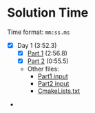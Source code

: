 # Solution Time

Time format: `mm:ss.ms`
- [x] Day 1 (3:52.3) 
  - [x] [Part 1](day_01/part1.c) (2:56.8)
  - [x] [Part 2](day_01/part2.c) (0:55.5)
  - Other files:
    - [Part1 input](day_01/part1.in)
    - [Part2 input](day_01/part2.in)
    - [CmakeLists.txt](day_01/CMakeLists.txt)
- 
